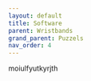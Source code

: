 ```yaml
---
layout: default
title: Software
parent: Wristbands
grand_parent: Puzzels
nav_order: 4
---
```

moiulfyutkyrjth
